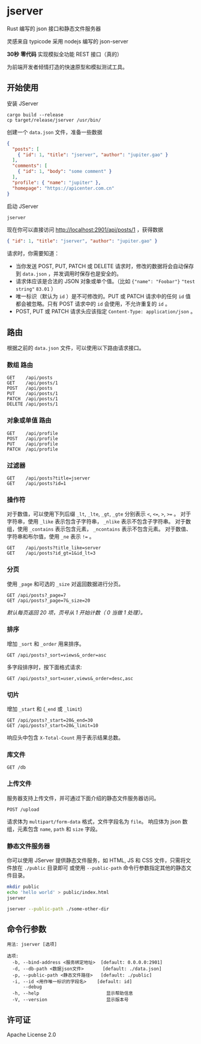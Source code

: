 # jserver
Rust 编写的 json 接口和静态文件服务器

灵感来自 typicode 采用 nodejs 编写的 json-server

__30秒__ __零代码__ 实现模拟全功能 REST 接口（真的）

为前端开发者倾情打造的快速原型和模拟测试工具。

## 开始使用

安装 JServer 

```
cargo build --release
cp target/release/jserver /usr/bin/
```

创建一个 `data.json` 文件，准备一些数据

```json
{
  "posts": [
    { "id": 1, "title": "jserver", "author": "jupiter.gao" }
  ],
  "comments": [
    { "id": 1, "body": "some comment" }
  ],
  "profile": { "name": "jupiter" },
  "homepage": "https://apicenter.com.cn"
}
```

启动 JServer

```bash
jserver
```

现在你可以直接访问 [http://localhost:2901/api/posts/1](http://localhost:2901/api/posts/1) ，获得数据

```json
{ "id": 1, "title": "jserver", "author": "jupiter.gao" }
```

请求时，你需要知道：

- 当你发送 POST, PUT, PATCH 或 DELETE 请求时，修改的数据将会自动保存到 `data.json` ，并发调用时保存也是安全的。
- 请求体应该是合法的 JSON 对象或单个值。（比如 `{"name": "Foobar"}` `"test string"` `83.01` ）
- 唯一标识（默认为 `id` ）是不可修改的。PUT 或 PATCH 请求中的任何 `id` 值都会被忽略。只有 POST 请求中的 `id` 会使用，不允许重复的 `id` 。
- POST, PUT 或 PATCH 请求头应该指定 `Content-Type: application/json` 。 

## 路由

根据之前的 `data.json` 文件，可以使用以下路由请求接口。 

### 数组 路由

```
GET    /api/posts
GET    /api/posts/1
POST   /api/posts
PUT    /api/posts/1
PATCH  /api/posts/1
DELETE /api/posts/1
```

### 对象或单值 路由

```
GET    /api/profile
POST   /api/profile
PUT    /api/profile
PATCH  /api/profile
```

### 过滤器

```
GET    /api/posts?title=jserver
GET    /api/posts?id=1
```

### 操作符

对于数值，可以使用下列后缀 `_lt`, `_lte`, `_gt`, `_gte` 分别表示 `<`, `<=`, `>`, `>=` 。 
对于字符串，使用 `_like` 表示包含子字符串， `_nlike` 表示不包含子字符串。
对于数组，使用 `_contains` 表示包含元素， `_ncontains` 表示不包含元素。
对于数值、字符串和布尔值，使用 `_ne` 表示 `!=` 。 


```
GET    /api/posts?title_like=server
GET    /api/posts?id_gt=1&id_lt=3
```

### 分页

使用 `_page` 和可选的 `_size` 对返回数据进行分页。

```
GET /api/posts?_page=7
GET /api/posts?_page=7&_size=20
```

_默认每页返回 20 项，页号从 1 开始计数（ 0 当做 1 处理）。_

### 排序

增加 `_sort` 和 `_order` 用来排序。


```
GET /api/posts?_sort=views&_order=asc
```

多字段排序时，按下面格式请求:

```
GET /api/posts?_sort=user,views&_order=desc,asc
```

### 切片

增加 `_start` 和 (`_end` 或 `_limit`)

```
GET /api/posts?_start=20&_end=30
GET /api/posts?_start=20&_limit=10
```

响应头中包含 `X-Total-Count` 用于表示结果总数。

### 库文件

```
GET /db
```

### 上传文件

服务器支持上传文件，并可通过下面介绍的静态文件服务器访问。

```
POST /upload
```

请求体为 `multipart/form-data` 格式，文件字段名为 `file`。
响应体为 json 数组，元素包含 `name`, `path` 和 `size` 字段。

### 静态文件服务器

你可以使用 JServer 提供静态文件服务，如 HTML, JS 和 CSS 文件，只需将文件放在 `./public` 目录即可
或使用 `--public-path` 命令行参数指定其他的静态文件目录。

```bash
mkdir public
echo 'hello world' > public/index.html
jserver
```

```bash
jserver --public-path ./some-other-dir
```

## 命令行参数

```
用法: jserver [选项]

选项:
  -b, --bind-address <服务绑定地址>  [default: 0.0.0.0:2901]
  -d, --db-path <数据json文件>       [default: ./data.json]
  -p, --public-path <静态文件路径>   [default: ./public]
  -i, --id <用作唯一标识的字段名>    [default: id]
      --debug
  -h, --help                         显示帮助信息
  -V, --version                      显示版本号
```

## 许可证

Apache License 2.0
